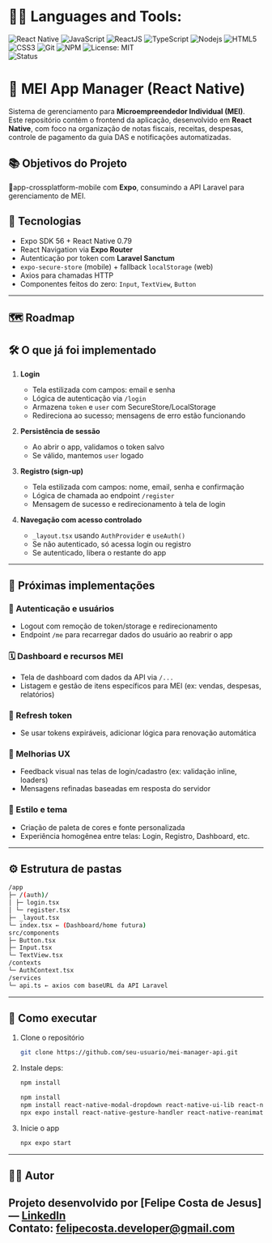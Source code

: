  # 👨‍💻 Languages and Tools:
![React Native](https://img.shields.io/badge/-React%20Native-%23282C34?style=flat-square&logo=react)
![JavaScript](https://img.shields.io/badge/-JavaScript-%23F7DF1C?style=flat-square&logo=javascript&logoColor=000000&labelColor=%23F7DF1C&color=%23FFCE5A)
![ReactJS](https://img.shields.io/badge/-ReactJS-%23282C34?style=flat-square&logo=react)
![TypeScript](https://img.shields.io/badge/-TypeScript-%23282C34?style=flat-square&logo=typescript&logoColor=007bcd)
![Nodejs](https://img.shields.io/badge/-Nodejs-black?style=flat-square&logo=Node.js)
![HTML5](https://img.shields.io/badge/-HTML5-%23E44D27?style=flat-square&logo=html5&logoColor=ffffff)
![CSS3](https://img.shields.io/badge/-CSS3-%231572B6?style=flat-square&logo=css3)
![Git](https://img.shields.io/badge/-git-black?style=flat-square&logo=Git)
![NPM](https://img.shields.io/badge/NPM-9.x-CB3837?style=for-the-badge&logo=npm&logoColor=white)
![License: MIT](https://img.shields.io/badge/License-MIT-yellow?style=for-the-badge)
<br>![Status](https://img.shields.io/badge/status-Em%20Desenvolvimento-yellow.svg)

# 📱 MEI App Manager (React Native)

Sistema de gerenciamento para **Microempreendedor Individual (MEI)**.  
Este repositório contém o frontend da aplicação, desenvolvido em **React Native**, com foco na organização de notas fiscais, receitas, despesas, controle de pagamento da guia DAS e notificações automatizadas.

## 📚 Objetivos do Projeto

🔹app-crossplatform-mobile com **Expo**, consumindo a API Laravel para gerenciamento de MEI.

## 🚀 **Tecnologias** 

  - Expo SDK 56 + React Native 0.79  
  - React Navigation via **Expo Router**  
  - Autenticação por token com **Laravel Sanctum**  
  - `expo-secure-store` (mobile) + fallback `localStorage` (web)  
  - Axios para chamadas HTTP  
  - Componentes feitos do zero: `Input`, `TextView`, `Button`

---
## 🗺️ Roadmap

## 🛠️ O que já foi implementado

1. **Login**  
   - Tela estilizada com campos: email e senha  
   - Lógica de autenticação via `/login`  
   - Armazena `token` e `user` com SecureStore/LocalStorage  
   - Redireciona ao sucesso; mensagens de erro estão funcionando

2. **Persistência de sessão**  
   - Ao abrir o app, validamos o token salvo  
   - Se válido, mantemos `user` logado

3. **Registro (sign-up)**  
   - Tela estilizada com campos: nome, email, senha e confirmação  
   - Lógica de chamada ao endpoint `/register`  
   - Mensagem de sucesso e redirecionamento à tela de login

4. **Navegação com acesso controlado**  
   - `_layout.tsx` usando `AuthProvider` e `useAuth()`  
   - Se não autenticado, só acessa login ou registro  
   - Se autenticado, libera o restante do app

---

## 🚧 Próximas implementações

### 🔐 Autenticação e usuários  
- Logout com remoção de token/storage e redirecionamento  
- Endpoint `/me` para recarregar dados do usuário ao reabrir o app

### 🗓️ Dashboard e recursos MEI  
- Tela de dashboard com dados da API via `/...`  
- Listagem e gestão de itens específicos para MEI (ex: vendas, despesas, relatórios)

### 🔄 Refresh token  
- Se usar tokens expiráveis, adicionar lógica para renovação automática

### 🧪 Melhorias UX  
- Feedback visual nas telas de login/cadastro (ex: validação inline, loaders)  
- Mensagens refinadas baseadas em resposta do servidor

### 🎨 Estilo e tema  
- Criação de paleta de cores e fonte personalizada  
- Experiência homogênea entre telas: Login, Registro, Dashboard, etc.

---

## ⚙️ Estrutura de pastas
```bash
/app
├─ /(auth)/
│ ├─ login.tsx
│ └─ register.tsx
├─ _layout.tsx
└─ index.tsx ← (Dashboard/home futura)
src/components
├─ Button.tsx
├─ Input.tsx
└─ TextView.tsx
/contexts
└─ AuthContext.tsx
/services
└─ api.ts ← axios com baseURL da API Laravel
   ```
---

## 🚀 Como executar

1. Clone o repositório
   ```bash
   git clone https://github.com/seu-usuario/mei-manager-api.git
   ```

2. Instale deps:
   ```bash
   npm install
   ```

   ```bash
   npm install
   npm install react-native-modal-dropdown react-native-ui-lib react-native-paper react-native-vector-icons react-native-linear-gradient lodash react-native-webview @react-native-async-storage/async-storage @react-navigation/native-stack @react-navigation/bottom-tabs @react-navigation/native @react-navigation/drawer
   npx expo install react-native-gesture-handler react-native-reanimated react-native-safe-area-context react-native-screens
   ```

3. Inicie o app
   ```bash
   npx expo start
   ```
---
## 🧑‍💻 Autor

Projeto desenvolvido por **[Felipe Costa de Jesus]** — [LinkedIn](https://www.linkedin.com/in/Felipe-Cjesus)  
Contato: felipecosta.developer@gmail.com
---